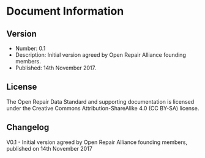 # Document Information

## Version

- Number: 0.1
- Description: Initial version agreed by Open Repair Alliance founding members.
- Published: 14th November 2017.

## License

The Open Repair Data Standard and supporting documentation is licensed under the Creative Commons Attribution-ShareAlike 4.0 (CC BY-SA) license.

## Changelog

V0.1 - Initial version agreed by Open Repair Alliance founding members, published on 14th November 2017
